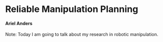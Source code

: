 # Reliable Manipulation Planning 
#### Ariel Anders
Note:
Today I am going to talk about my research in robotic manipulation.  
